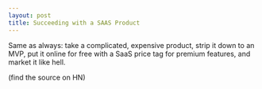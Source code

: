 ```yaml
---
layout: post
title: Succeeding with a SAAS Product
---
```



Same as always: take a complicated, expensive product, strip it down to an MVP, put it online for free with a SaaS price tag for premium features, and market it like hell.

(find the source on HN)